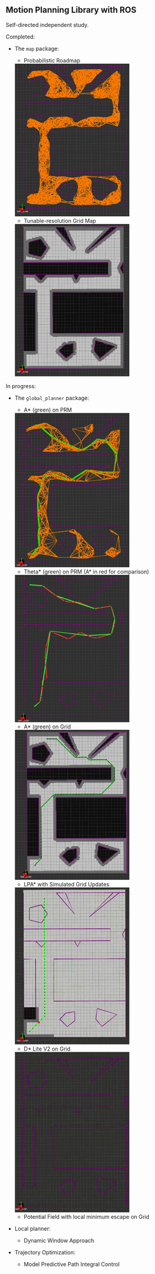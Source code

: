 ## Motion Planning Library with ROS

Self-directed independent study.

Completed:

* The `map` package:
	- Probabilistic Roadmap

	<img src="map/media/prm.png" alt="PRM" width="300"/>

	- Tunable-resolution Grid Map

	<img src="map/media/grid.png" alt="GRID" width="300"/>

In progress:

* The `global_planner` package:
	- A* (green) on PRM

	<img src="global_planner/media/astar.png" alt="ASTAR" width="300"/>

	- Theta* (green) on PRM (A* in red for comparison)

	<img src="global_planner/media/thetastar.png" alt="ASTAR" width="300"/>

	- A* (green) on Grid

	<img src="global_planner/media/lpastar.png" alt="ASTARG" width="300"/>

	- LPA* with Simulated Grid Updates
	<img src="global_planner/media/LPAstar.gif" alt="LPASTAR" width="300"/>

	- D* Lite V2 on Grid
	<img src="global_planner/media/DstarLite.gif" alt="DSL" width="300"/>

	- Potential Field with local minimum escape on Grid
* Local planner:
	- Dynamic Window Approach
* Trajectory Optimization:
	- Model Predictive Path Integral Control

